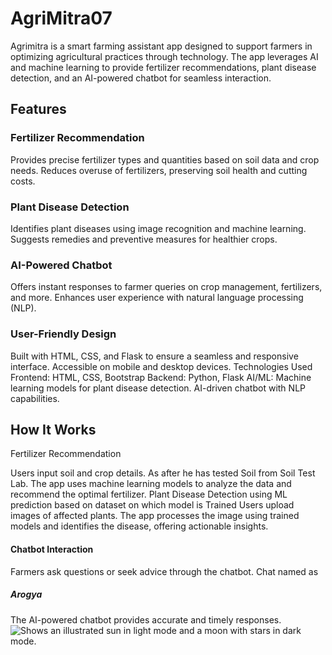 ﻿# AgriMitra07
 
Agrimitra is a smart farming assistant app designed to support farmers in optimizing agricultural practices through technology. The app leverages AI and machine learning to provide fertilizer recommendations, plant disease detection, and an AI-powered chatbot for seamless interaction.

## Features
### Fertilizer Recommendation

Provides precise fertilizer types and quantities based on soil data and crop needs.
Reduces overuse of fertilizers, preserving soil health and cutting costs.

### Plant Disease Detection

Identifies plant diseases using image recognition and machine learning.
Suggests remedies and preventive measures for healthier crops.

### AI-Powered Chatbot

Offers instant responses to farmer queries on crop management, fertilizers, and more.
Enhances user experience with natural language processing (NLP).

### User-Friendly Design

Built with HTML, CSS, and Flask to ensure a seamless and responsive interface.
Accessible on mobile and desktop devices.
Technologies Used
Frontend: HTML, CSS, Bootstrap
Backend: Python, Flask
AI/ML:
Machine learning models for plant disease detection.
AI-driven chatbot with NLP capabilities.

## How It Works

Fertilizer Recommendation

Users input soil and crop details. As after he has tested Soil from Soil Test Lab.
The app uses machine learning models to analyze the data and recommend the optimal fertilizer.
Plant Disease Detection using ML prediction based on dataset on which model is Trained
Users upload images of affected plants.
The app processes the image using trained models and identifies the disease, offering actionable insights.

#### Chatbot Interaction

Farmers ask questions or seek advice through the chatbot.
Chat named as 
##### Arogya

The AI-powered chatbot provides accurate and timely responses.
<picture>
  <source media="(prefers-color-scheme: dark)" srcset="https://user-images.githubusercontent.com/25423296/163456776-7f95b81a-f1ed-45f7-b7ab-8fa810d529fa.png">
  <source media="(prefers-color-scheme: light)" srcset="https://user-images.githubusercontent.com/25423296/163456779-a8556205-d0a5-45e2-ac17-42d089e3c3f8.png">
  <img alt="Shows an illustrated sun in light mode and a moon with stars in dark mode." src="https://user-images.githubusercontent.com/25423296/163456779-a8556205-d0a5-45e2-ac17-42d089e3c3f8.png">
</picture>
